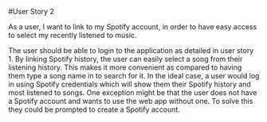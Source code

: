 #User Story 2

As a user, I want to link to my Spotify account, in order to have easy access to select my recently listened to music. 

The user should be able to login to the application as detailed in user story 1. By linking Spotify history, the user can easily select a song from their listening history. This makes it more convenient as compared to having them type a song name in to search for it. In the ideal case, a user would log in using Spotify credentials which will show them their Spotify history and most listened to songs. One exception might be that the user does not have a Spotify account and wants to use the web app without one. To solve this they could be prompted to create a Spotify account. 

